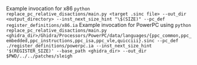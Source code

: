 Example invocation for x86 `python replace_pc_relative_disactions/main.py <target .sinc file> --out_dir <output_directory> --inst_next_size_hint "\$(SIZE)" --pc_def register_definitions/x86.ia`
Example invocation for PowerPC using `python replace_pc_relative_disactions/main.py <ghidra_dir>/Ghidra/Processors/PowerPC/data/languages/{ppc_common,ppc_embedded,ppc_instructions,ppc_isa,ppc_vle,quicciii}.sinc --pc_def ./register_definitions/powerpc.ia --inst_next_size_hint '$(REGISTER_SIZE)' --base_path <ghidra_dir> --out_dir $PWD/../../patches/sleigh`

